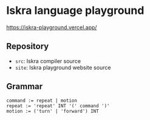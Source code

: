 # Iskra language playground

https://iskra-playground.vercel.app/

## Repository

- `src`: Iskra compiler source
- `site`: Iskra playground website source

## Grammar

```
command := repeat | motion
repeat := 'repeat' INT '(' command ')'
motion := ('turn' | 'forward') INT
```
